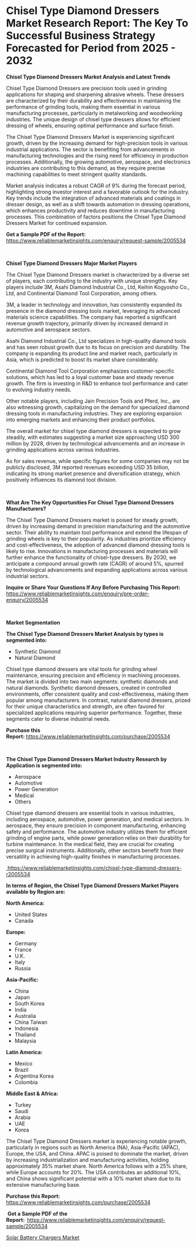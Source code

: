 <p><h1>Chisel Type Diamond Dressers Market Research Report: The Key To Successful Business Strategy Forecasted for Period from 2025 - 2032</h1></p><p><strong>Chisel Type Diamond Dressers Market Analysis and Latest Trends</strong></p>
<p><p>Chisel Type Diamond Dressers are precision tools used in grinding applications for shaping and sharpening abrasive wheels. These dressers are characterized by their durability and effectiveness in maintaining the performance of grinding tools, making them essential in various manufacturing processes, particularly in metalworking and woodworking industries. The unique design of chisel type dressers allows for efficient dressing of wheels, ensuring optimal performance and surface finish.</p><p>The Chisel Type Diamond Dressers Market is experiencing significant growth, driven by the increasing demand for high-precision tools in various industrial applications. The sector is benefiting from advancements in manufacturing technologies and the rising need for efficiency in production processes. Additionally, the growing automotive, aerospace, and electronics industries are contributing to this demand, as they require precise machining capabilities to meet stringent quality standards.</p><p>Market analysis indicates a robust CAGR of 9% during the forecast period, highlighting strong investor interest and a favorable outlook for the industry. Key trends include the integration of advanced materials and coatings in dresser design, as well as a shift towards automation in dressing operations, which enhances productivity and reduces downtime in manufacturing processes. This combination of factors positions the Chisel Type Diamond Dressers Market for continued expansion.</p></p>
<p><strong>Get a Sample PDF of the Report:&nbsp;</strong> <a href="https://www.reliablemarketinsights.com/enquiry/request-sample/2005534?utm_campaign=3065&utm_medium=2&utm_source=Github&utm_content=ia&utm_term=11042025&utm_id=chisel-type-diamond-dressers">https://www.reliablemarketinsights.com/enquiry/request-sample/2005534</a></p>
<p>&nbsp;</p>
<p><strong>Chisel Type Diamond Dressers Major Market Players</strong></p>
<p><p>The Chisel Type Diamond Dressers market is characterized by a diverse set of players, each contributing to the industry with unique strengths. Key players include 3M, Asahi Diamond Industrial Co., Ltd, Keihin Kogyosho Co., Ltd, and Continental Diamond Tool Corporation, among others. </p><p>3M, a leader in technology and innovation, has consistently expanded its presence in the diamond dressing tools market, leveraging its advanced materials science capabilities. The company has reported a significant revenue growth trajectory, primarily driven by increased demand in automotive and aerospace sectors. </p><p>Asahi Diamond Industrial Co., Ltd specializes in high-quality diamond tools and has seen robust growth due to its focus on precision and durability. The company is expanding its product line and market reach, particularly in Asia, which is predicted to boost its market share considerably.</p><p>Continental Diamond Tool Corporation emphasizes customer-specific solutions, which has led to a loyal customer base and steady revenue growth. The firm is investing in R&D to enhance tool performance and cater to evolving industry needs.</p><p>Other notable players, including Jain Precision Tools and Pferd, Inc., are also witnessing growth, capitalizing on the demand for specialized diamond dressing tools in manufacturing industries. They are exploring expansion into emerging markets and enhancing their product portfolios.</p><p>The overall market for chisel type diamond dressers is expected to grow steadily, with estimates suggesting a market size approaching USD 300 million by 2028, driven by technological advancements and an increase in grinding applications across various industries.</p><p>As for sales revenue, while specific figures for some companies may not be publicly disclosed, 3M reported revenues exceeding USD 35 billion, indicating its strong market presence and diversification strategy, which positively influences its diamond tool division.</p></p>
<p>&nbsp;</p>
<p><strong>What Are The Key Opportunities For Chisel Type Diamond Dressers Manufacturers?</strong></p>
<p><p>The Chisel Type Diamond Dressers market is poised for steady growth, driven by increasing demand in precision manufacturing and the automotive sector. Their ability to maintain tool performance and extend the lifespan of grinding wheels is key to their popularity. As industries prioritize efficiency and cost-effectiveness, the adoption of advanced diamond dressing tools is likely to rise. Innovations in manufacturing processes and materials will further enhance the functionality of chisel-type dressers. By 2030, we anticipate a compound annual growth rate (CAGR) of around 5%, spurred by technological advancements and expanding applications across various industrial sectors.</p></p>
<p><strong>Inquire or Share Your Questions If Any Before Purchasing This Report:</strong> <a href="https://www.reliablemarketinsights.com/enquiry/pre-order-enquiry/2005534?utm_campaign=3065&utm_medium=2&utm_source=Github&utm_content=ia&utm_term=11042025&utm_id=chisel-type-diamond-dressers">https://www.reliablemarketinsights.com/enquiry/pre-order-enquiry/2005534</a></p>
<p>&nbsp;</p>
<p><strong>Market Segmentation</strong></p>
<p><strong>The Chisel Type Diamond Dressers Market Analysis by types is segmented into:</strong></p>
<p><ul><li>Synthetic Diamond</li><li>Natural Diamond</li></ul></p>
<p><p>Chisel type diamond dressers are vital tools for grinding wheel maintenance, ensuring precision and efficiency in machining processes. The market is divided into two main segments: synthetic diamonds and natural diamonds. Synthetic diamond dressers, created in controlled environments, offer consistent quality and cost-effectiveness, making them popular among manufacturers. In contrast, natural diamond dressers, prized for their unique characteristics and strength, are often favored for specialized applications requiring superior performance. Together, these segments cater to diverse industrial needs.</p></p>
<p><strong>Purchase this Report:&nbsp;</strong><a href="https://www.reliablemarketinsights.com/purchase/2005534?utm_campaign=3065&utm_medium=2&utm_source=Github&utm_content=ia&utm_term=11042025&utm_id=chisel-type-diamond-dressers">https://www.reliablemarketinsights.com/purchase/2005534</a></p>
<p>&nbsp;</p>
<p><strong>The Chisel Type Diamond Dressers Market Industry Research by Application is segmented into:</strong></p>
<p><ul><li>Aerospace</li><li>Automotive</li><li>Power Generation</li><li>Medical</li><li>Others</li></ul></p>
<p><p>Chisel type diamond dressers are essential tools in various industries, including aerospace, automotive, power generation, and medical sectors. In aerospace, they ensure precision in component manufacturing, enhancing safety and performance. The automotive industry utilizes them for efficient grinding of engine parts, while power generation relies on their durability for turbine maintenance. In the medical field, they are crucial for creating precise surgical instruments. Additionally, other sectors benefit from their versatility in achieving high-quality finishes in manufacturing processes.</p></p>
<p><a href="https://www.reliablemarketinsights.com/chisel-type-diamond-dressers-r2005534?utm_campaign=3065&utm_medium=2&utm_source=Github&utm_content=ia&utm_term=11042025&utm_id=chisel-type-diamond-dressers">&nbsp;https://www.reliablemarketinsights.com/chisel-type-diamond-dressers-r2005534</a></p>
<p><strong>In terms of Region, the Chisel Type Diamond Dressers Market Players available by Region are:</strong></p>
<p>
    <p> <strong> North America: </strong>
        <ul>
            <li>United States</li>
            <li>Canada</li>
        </ul>
        </p> 
    <p> <strong> Europe: </strong>
        <ul>
            <li>Germany</li>
            <li>France</li>
            <li>U.K.</li>
            <li>Italy</li>
            <li>Russia</li>
        </ul>
        </p> 
    <p> <strong> Asia-Pacific: </strong>
        <ul>
            <li>China</li>
            <li>Japan</li>
            <li>South Korea</li>
            <li>India</li>
            <li>Australia</li>
            <li>China Taiwan</li>
            <li>Indonesia</li>
            <li>Thailand</li>
            <li>Malaysia</li>
        </ul>
        </p> 
    <p> <strong> Latin America: </strong>
        <ul>
            <li>Mexico</li>
            <li>Brazil</li>
            <li>Argentina Korea</li>
            <li>Colombia</li>
        </ul>
        </p> 
    <p> <strong> Middle East & Africa: </strong>
        <ul>
            <li>Turkey</li>
            <li>Saudi</li>
            <li>Arabia</li>
            <li>UAE</li>
            <li>Korea</li>
        </ul>
    </p>
    </p>
<p><p>The Chisel Type Diamond Dressers market is experiencing notable growth, particularly in regions such as North America (NA), Asia-Pacific (APAC), Europe, the USA, and China. APAC is poised to dominate the market, driven by increasing industrialization and manufacturing activities, holding approximately 35% market share. North America follows with a 25% share, while Europe accounts for 20%. The USA contributes an additional 10%, and China shows significant potential with a 10% market share due to its extensive manufacturing base.</p></p>
<p><strong>Purchase this Report: </strong><a href="https://www.reliablemarketinsights.com/purchase/2005534?utm_campaign=3065&utm_medium=2&utm_source=Github&utm_content=ia&utm_term=11042025&utm_id=chisel-type-diamond-dressers">https://www.reliablemarketinsights.com/purchase/2005534</a></p>
<p>&nbsp;<strong>Get a Sample PDF of the Report:&nbsp;&nbsp;</strong><a href="https://www.reliablemarketinsights.com/enquiry/request-sample/2005534?utm_campaign=3065&utm_medium=2&utm_source=Github&utm_content=ia&utm_term=11042025&utm_id=chisel-type-diamond-dressers">https://www.reliablemarketinsights.com/enquiry/request-sample/2005534</a></p>
<p><strong></strong></p>
<p><p><a href="https://github.com/decockogbaro25/Market-Research-Report-List-1/blob/main/solar-battery-chargers-market.md?utm_campaign=3065&utm_medium=2&utm_source=Github&utm_content=ia&utm_term=11042025&utm_id=chisel-type-diamond-dressers">Solar Battery Chargers Market</a></p></p>
